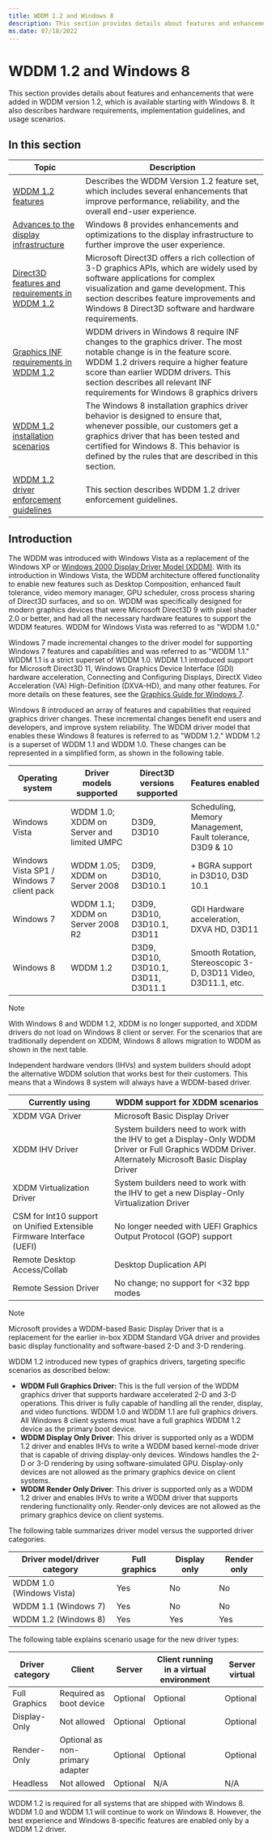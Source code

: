 ```yaml
---
title: WDDM 1.2 and Windows 8
description: This section provides details about features and enhancements added in Windows Display Driver Model (WDDM) version 1.2, which is available starting with Windows 8. It also describes hardware requirements, implementation guidelines, and usage scenarios.
ms.date: 07/18/2022
---
```


# WDDM 1.2 and Windows 8

This section provides details about features and enhancements that were added in WDDM version 1.2, which is available starting with Windows 8. It also describes hardware requirements, implementation guidelines, and usage scenarios.

## In this section

| Topic | Description |
| ----- | ----------- |
| [WDDM 1.2 features](wddm-v1-2-features.md)  | Describes the WDDM Version 1.2 feature set, which includes several enhancements that improve performance, reliability, and the overall end-user experience. |
| [Advances to the display infrastructure](advances-to-the-display-infrastructure.md) | Windows 8 provides enhancements and optimizations to the display infrastructure to further improve the user experience. |
| [Direct3D features and requirements in WDDM 1.2](direct3d-features-and-requirements.md) | Microsoft Direct3D offers a rich collection of 3-D graphics APIs, which are widely used by software applications for complex visualization and game development. This section describes feature improvements and Windows 8 Direct3D software and hardware requirements. |
| [Graphics INF requirements in WDDM 1.2](graphics-inf-requirements.md) | WDDM drivers in Windows 8 require INF changes to the graphics driver. The most notable change is in the feature score. WDDM 1.2 drivers require a higher feature score than earlier WDDM drivers. This section describes all relevant INF requirements for Windows 8 graphics drivers |
| [WDDM 1.2 installation scenarios](installation-scenarios.md) | The Windows 8 installation graphics driver behavior is designed to ensure that, whenever possible, our customers get a graphics driver that has been tested and certified for Windows 8. This behavior is defined by the rules that are described in this section. |
| [WDDM 1.2 driver enforcement guidelines](wddm-v1-2-driver-enforcement-guidelines.md) | This section describes WDDM 1.2 driver enforcement guidelines. |

## Introduction

The WDDM was introduced with Windows Vista as a replacement of the Windows XP or [Windows 2000 Display Driver Model (XDDM)](windows-2000-display-driver-model-design-guide.md). With its introduction in Windows Vista, the WDDM architecture offered functionality to enable new features such as Desktop Composition, enhanced fault tolerance, video memory manager, GPU scheduler, cross process sharing of Direct3D surfaces, and so on. WDDM was specifically designed for modern graphics devices that were Microsoft Direct3D 9 with pixel shader 2.0 or better, and had all the necessary hardware features to support the WDDM features. WDDM for Windows Vista was referred to as "WDDM 1.0."

Windows 7 made incremental changes to the driver model for supporting Windows 7 features and capabilities and was referred to as "WDDM 1.1." WDDM 1.1 is a strict superset of WDDM 1.0. WDDM 1.1 introduced support for Microsoft Direct3D 11, Windows Graphics Device Interface (GDI) hardware acceleration, Connecting and Configuring Displays, DirectX Video Acceleration (VA) High-Definition (DXVA-HD), and many other features. For more details on these features, see the [Graphics Guide for Windows 7](/previous-versions/windows/hardware/download/dn550976(v=vs.85)).

Windows 8 introduced an array of features and capabilities that required graphics driver changes. These incremental changes benefit end users and developers, and improve system reliability. The WDDM driver model that enables these Windows 8 features is referred to as "WDDM 1.2." WDDM 1.2 is a superset of WDDM 1.1 and WDDM 1.0. These changes can be represented in a simplified form, as shown in the following table.

| Operating system | Driver models supported | Direct3D versions supported | Features enabled |
| ---------------- | ----------------------- | --------------------------- | ---------------- |
| Windows Vista    | WDDM 1.0; XDDM on Server and limited UMPC | D3D9, D3D10 | Scheduling, Memory Management, Fault tolerance, D3D9 & 10 |
| Windows Vista SP1 / Windows 7 client pack | WDDM 1.05; XDDM on Server 2008 | D3D9, D3D10, D3D10.1 | + BGRA support in D3D10, D3D 10.1 |
| Windows 7        | WDDM 1.1; XDDM on Server 2008 R2 | D3D9, D3D10, D3D10.1, D3D11 | GDI Hardware acceleration, DXVA HD, D3D11 |
| Windows 8        | WDDM 1.2 | D3D9, D3D10, D3D10.1, D3D11, D3D11.1 | Smooth Rotation, Stereoscopic 3-D, D3D11 Video, D3D11.1, etc. |

> [!NOTE]
> With Windows 8 and WDDM 1.2, XDDM is no longer supported, and XDDM drivers do not load on Windows 8 client or server. For the scenarios that are traditionally dependent on XDDM, Windows 8 allows migration to WDDM as shown in the next table.

Independent hardware vendors (IHVs) and system builders should adopt the alternative WDDM solution that works best for their customers. This means that a Windows 8 system will always have a WDDM-based driver.

| Currently using | WDDM support for XDDM scenarios |
| --------------- | ------------------------------- |
| XDDM VGA Driver | Microsoft Basic Display Driver |
| XDDM IHV Driver | System builders need to work with the IHV to get a Display-Only WDDM Driver or Full Graphics WDDM Driver. Alternately Microsoft Basic Display Driver |
| XDDM Virtualization Driver | System builders need to work with the IHV to get a new Display-Only Virtualization Driver |
| CSM for Int10 support on Unified Extensible Firmware Interface (UEFI) | No longer needed with UEFI Graphics Output Protocol (GOP) support |
| Remote Desktop Access/Collab | Desktop Duplication API |
| Remote Session Driver | No change; no support for <32 bpp modes |

> [!NOTE]
> Microsoft provides a WDDM-based Basic Display Driver that is a replacement for the earlier in-box XDDM Standard VGA driver and provides basic display functionality and software-based 2-D and 3-D rendering.

WDDM 1.2 introduced new types of graphics drivers, targeting specific scenarios as described below:

* **WDDM Full Graphics Driver:** This is the full version of the WDDM graphics driver that supports hardware accelerated 2-D and 3-D operations. This driver is fully capable of handling all the render, display, and video functions. WDDM 1.0 and WDDM 1.1 are full graphics drivers. All Windows 8 client systems must have a full graphics WDDM 1.2 device as the primary boot device.
* **WDDM Display Only Driver**: This driver is supported only as a WDDM 1.2 driver and enables IHVs to write a WDDM based kernel-mode driver that is capable of driving display-only devices. Windows handles the 2-D or 3-D rendering by using software-simulated GPU. Display-only devices are not allowed as the primary graphics device on client systems.
* **WDDM Render Only Driver**: This driver is supported only as a WDDM 1.2 driver and enables IHVs to write a WDDM driver that supports rendering functionality only. Render-only devices are not allowed as the primary graphics device on client systems.

The following table summarizes driver model versus the supported driver categories.

| Driver model/driver category | Full graphics | Display only | Render only |
|------------------------------|---------------|--------------|-------------|
| WDDM 1.0 (Windows Vista)     | Yes           | No           | No          |
| WDDM 1.1 (Windows 7)         | Yes           | No           | No          |
| WDDM 1.2 (Windows 8)         | Yes           | Yes          | Yes         |

The following table explains scenario usage for the new driver types:

| Driver category | Client | Server | Client running in a virtual environment | Server virtual |
| --------------- | ------ | ------ | --------------------------------------- | -------------- |
| Full Graphics   | Required as boot device | Optional | Optional | Optional |
| Display-Only    |  Not allowed            | Optional | Optional | Optional |
| Render-Only     | Optional as non-primary adapter | Optional | Optional | Optional |
| Headless | Not allowed | Optional | N/A | N/A |

WDDM 1.2 is required for all systems that are shipped with Windows 8. WDDM 1.0 and WDDM 1.1 will continue to work on Windows 8. However, the best experience and Windows 8-specific features are enabled only by a WDDM 1.2 driver.
